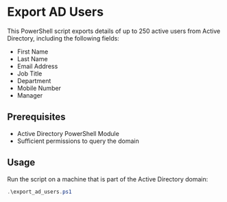 # Export AD Users

This PowerShell script exports details of up to 250 active users from Active Directory, including the following fields:

- First Name
- Last Name
- Email Address
- Job Title
- Department
- Mobile Number
- Manager

## Prerequisites

- Active Directory PowerShell Module
- Sufficient permissions to query the domain

## Usage

Run the script on a machine that is part of the Active Directory domain:

```powershell
.\export_ad_users.ps1
